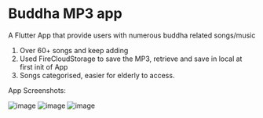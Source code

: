 # Buddha MP3 app

A Flutter App that provide users with numerous buddha related songs/music

1. Over 60+ songs and keep adding
2. Used FireCloudStorage to save the MP3, retrieve and save in local at first init of App
3. Songs categorised, easier for elderly to access.


App Screenshots:

![image](https://user-images.githubusercontent.com/64678415/199484334-cdecf2b9-e320-4445-bf10-d13b467f8cb6.png)
![image](https://user-images.githubusercontent.com/64678415/199484347-5ecb2a07-8cc4-48b5-aacd-438b534804e3.png)
![image](https://user-images.githubusercontent.com/64678415/199484356-e420af13-8cd1-4f6e-b9ec-3e9b6ea69791.png)
